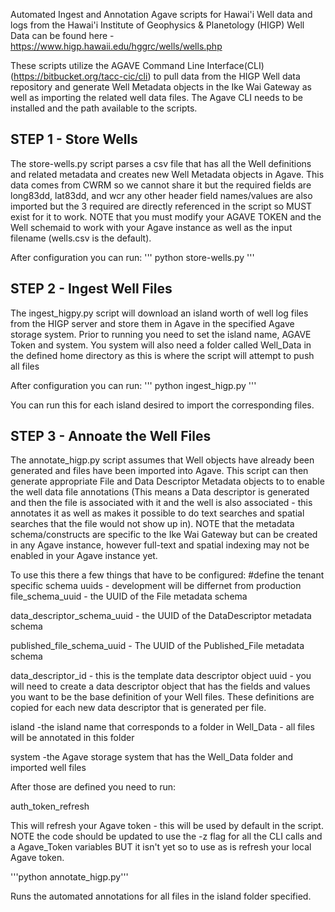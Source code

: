Automated Ingest and Annotation Agave scripts for Hawai'i Well data and logs from the Hawai'i Institute of Geophysics & Planetology (HIGP)
Well Data can be found here - https://www.higp.hawaii.edu/hggrc/wells/wells.php

These scripts utilize the AGAVE Command Line Interface(CLI) (https://bitbucket.org/tacc-cic/cli) to pull data from the HIGP Well data repository and generate Well Metadata objects in the Ike Wai Gateway as well as importing the related well data files.  The Agave CLI needs to be installed and the path available to the scripts.

## STEP 1 - Store Wells
The store-wells.py script parses a csv file that has all the Well definitions and related metadata and creates new Well Metadata objects in Agave. This data comes from CWRM so we cannot share it but the required fields are long83dd, lat83dd, and wcr any other header field names/values are also imported but the 3 required are directly referenced in the script so MUST exist for it to work.  NOTE that you must modify your AGAVE TOKEN and the Well schemaid to work with your Agave instance as well as the input filename (wells.csv is the default).

After configuration you can run:
''' python store-wells.py '''

## STEP 2 - Ingest Well Files
The ingest_higpy.py script will download an island worth of well log files from the HIGP server and store them in Agave in the specified Agave storage system.  Prior to running you need to set the island name, AGAVE Token and system. You system will also need a folder called Well_Data in the defined home directory as this is where the script will attempt to push all files

After configuration you can run:
''' python ingest_higp.py '''

You can run this for each island desired to import the corresponding files.

## STEP 3 - Annoate the Well Files
The annotate_higp.py script assumes that Well objects have already been generated and files have been imported into Agave.  This script can then generate appropriate File and Data Descriptor Metadata objects to to enable the well data file annotations (This means a Data descriptor is generated and then the file is associated with it and the well is also associated - this annotates it as well as makes it possible to do text searches and spatial searches that the file would not show up in).  NOTE that the metadata schema/constructs are specific to the Ike Wai Gateway but can be created in any Agave instance, however full-text and spatial indexing may not be enabled in your Agave instance yet.

To use this there a few things that have to be configured:
#define the tenant specific schema uuids - development will be differnet from production
file_schema_uuid - the UUID of the File metadata schema

data_descriptor_schema_uuid - the UUID of the DataDescriptor metadata schema

published_file_schema_uuid - The UUID of the Published_File metadata schema

data_descriptor_id - this is the template data descriptor object uuid - you will need to create a data descriptor object that has the fields and values you want to be the base definition of your Well files.  These definitions are copied for each new data descriptor that is generated per file.

island -the island name that corresponds to a folder in Well_Data - all files will be annotated in this folder

system -the Agave storage system that has the Well_Data folder and imported well files

After those are defined you need to run:

auth_token_refresh

This will refresh your Agave token - this will be used by default in the script. NOTE the code should be updated to use the -z flag for all the CLI calls and a Agave_Token variables BUT it isn't yet so to use as is refresh your local Agave token.

'''python annotate_higp.py'''

Runs the automated annotations for all files in the island folder specified.
